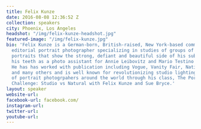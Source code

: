```yaml
---
title: Felix Kunze
date: 2016-08-08 12:36:52 Z
collection: speakers
city: Phoenix, Los Angeles
headshot: "/img/felix-kunze-headshot.jpg"
featured-image: "/img/felix-kunze.jpg"
bio: 'Felix Kunze is a German-born, British-raised, New York-based commercial and
  editorial portrait photographer specializing in studies of groups of people and
  portraits that show the strong, defiant and beautiful side of his subject. He cut
  his teeth as a photo assistant for Annie Leibovitz and Mario Testino and Lara Jade.
  He has has worked with publication including Vogue, Vanity Fair, National Geographic
  and many others and is well known for revolutionizing studio lighting for thousands
  of portrait photogrpahers around the world through his class, The Portrait Lighting
  Challenge: Studio vs Natural with Felix Kunze and Sue Bryce.'
layout: speaker
website-url:
facebook-url: facebook.com/
instagram-url:
twitter-url:
youtube-url:
---
```

